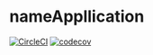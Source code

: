 # nameAppllication
[![CircleCI](https://circleci.com/gh/Haimis/nameAppllication.svg?style=shield)](https://github.com/Haimis/nameAppllication)
[![codecov](https://codecov.io/gh/Haimis/nameAppllication/branch/main/graph/badge.svg?token=YEN4W6KYA0)](https://codecov.io/gh/Haimis/nameAppllication)

